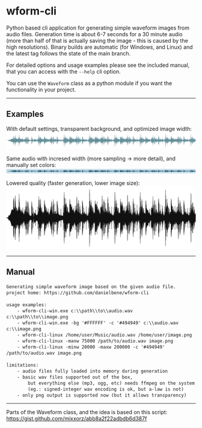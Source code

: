 # wform-cli
Python based cli application for generating simple waveform images from audio files. Generation time is about 6-7 seconds for a 30 minute audio (more than half of that is actually saving the image - this is caused by the high resolutions). Binary builds are automatic (for Windows, and Linux) and the latest tag follows the state of the main branch.

For detailed options and usage examples please see the included manual, that you can access with the `--help` cli option.

You can use the `Waveform` class as a python module if you want the functionality in your project.

---
## Examples
With default settings, transparent background, and optimized image width:
![transparent_wform](https://raw.githubusercontent.com/danielbene/project-media/master/wform-cli/wave.png)

Same audio with incresed width (more sampling -> more detail), and manually set colors:
![high_res_wform](https://raw.githubusercontent.com/danielbene/project-media/master/wform-cli/wave_high.png)

Lowered quality (faster generation, lower image size):
![low_res_colored_wform](https://raw.githubusercontent.com/danielbene/project-media/master/wform-cli/wave_low.png)

---
## Manual
```
Generating simple waveform image based on the given audio file.
project home: https://github.com/danielbene/wform-cli

usage examples:
    - wform-cli-win.exe c:\\path\\to\\audio.wav c:\\path\\to\\image.png
    - wform-cli-win.exe -bg '#FFFFFF' -c '#494949' c:\\audio.wav c:\\image.png
    - wform-cli-linux /home/user/Music/audio.wav /home/user/image.png
    - wform-cli-linux -manw 75000 /path/to/audio.wav image.png
    - wform-cli-linux -minw 20000 -maxw 200000 -c '#494949' /path/to/audio.wav image.png

limitations:
    - audio files fully loaded into memory during generation
    - basic wav files supported out of the box,
        but everything else (mp3, ogg, etc) needs ffmpeg on the system
        (eg.: signed-integer wav encoding is ok, but a-law is not)
    - only png output is supported now (but it allows transparency)
```

---
Parts of the Waveform class, and the idea is based on this script: https://gist.github.com/mixxorz/abb8a2f22adbdb6d387f
